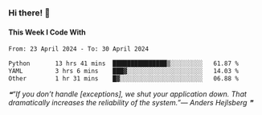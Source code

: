 ### Hi there! 👋

#### This Week I Code With
<!--START_SECTION:waka-->

```txt
From: 23 April 2024 - To: 30 April 2024

Python       13 hrs 41 mins  ███████████████▒░░░░░░░░░   61.87 %
YAML         3 hrs 6 mins    ███▓░░░░░░░░░░░░░░░░░░░░░   14.03 %
Other        1 hr 31 mins    █▓░░░░░░░░░░░░░░░░░░░░░░░   06.88 %
```

<!--END_SECTION:waka-->

<!--STARTS_HERE_QUOTE_README-->
<i>❝“If you don’t handle [exceptions], we shut your application down.  That dramatically increases the reliability of the system.”— Anders Hejlsberg   ❞</i>
<!--ENDS_HERE_QUOTE_README-->
